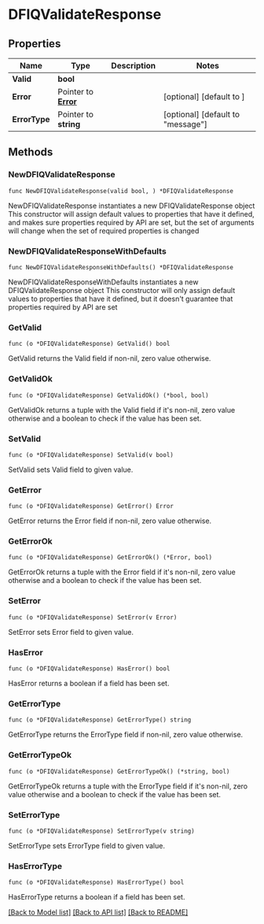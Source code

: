 # DFIQValidateResponse

## Properties

Name | Type | Description | Notes
------------ | ------------- | ------------- | -------------
**Valid** | **bool** |  | 
**Error** | Pointer to [**Error**](Error.md) |  | [optional] [default to ]
**ErrorType** | Pointer to **string** |  | [optional] [default to "message"]

## Methods

### NewDFIQValidateResponse

`func NewDFIQValidateResponse(valid bool, ) *DFIQValidateResponse`

NewDFIQValidateResponse instantiates a new DFIQValidateResponse object
This constructor will assign default values to properties that have it defined,
and makes sure properties required by API are set, but the set of arguments
will change when the set of required properties is changed

### NewDFIQValidateResponseWithDefaults

`func NewDFIQValidateResponseWithDefaults() *DFIQValidateResponse`

NewDFIQValidateResponseWithDefaults instantiates a new DFIQValidateResponse object
This constructor will only assign default values to properties that have it defined,
but it doesn't guarantee that properties required by API are set

### GetValid

`func (o *DFIQValidateResponse) GetValid() bool`

GetValid returns the Valid field if non-nil, zero value otherwise.

### GetValidOk

`func (o *DFIQValidateResponse) GetValidOk() (*bool, bool)`

GetValidOk returns a tuple with the Valid field if it's non-nil, zero value otherwise
and a boolean to check if the value has been set.

### SetValid

`func (o *DFIQValidateResponse) SetValid(v bool)`

SetValid sets Valid field to given value.


### GetError

`func (o *DFIQValidateResponse) GetError() Error`

GetError returns the Error field if non-nil, zero value otherwise.

### GetErrorOk

`func (o *DFIQValidateResponse) GetErrorOk() (*Error, bool)`

GetErrorOk returns a tuple with the Error field if it's non-nil, zero value otherwise
and a boolean to check if the value has been set.

### SetError

`func (o *DFIQValidateResponse) SetError(v Error)`

SetError sets Error field to given value.

### HasError

`func (o *DFIQValidateResponse) HasError() bool`

HasError returns a boolean if a field has been set.

### GetErrorType

`func (o *DFIQValidateResponse) GetErrorType() string`

GetErrorType returns the ErrorType field if non-nil, zero value otherwise.

### GetErrorTypeOk

`func (o *DFIQValidateResponse) GetErrorTypeOk() (*string, bool)`

GetErrorTypeOk returns a tuple with the ErrorType field if it's non-nil, zero value otherwise
and a boolean to check if the value has been set.

### SetErrorType

`func (o *DFIQValidateResponse) SetErrorType(v string)`

SetErrorType sets ErrorType field to given value.

### HasErrorType

`func (o *DFIQValidateResponse) HasErrorType() bool`

HasErrorType returns a boolean if a field has been set.


[[Back to Model list]](../README.md#documentation-for-models) [[Back to API list]](../README.md#documentation-for-api-endpoints) [[Back to README]](../README.md)


